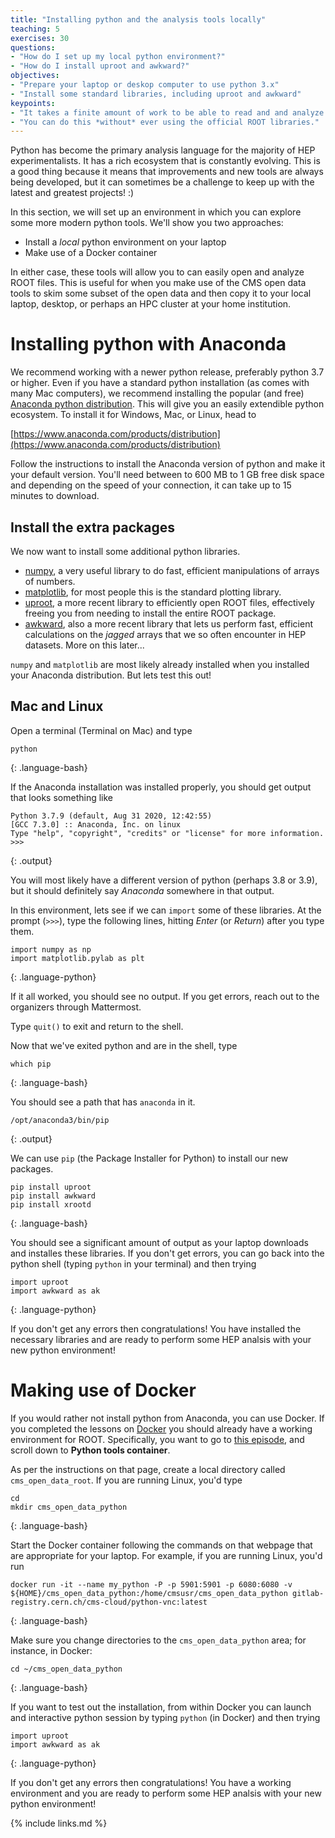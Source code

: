 ```yaml
---
title: "Installing python and the analysis tools locally"
teaching: 5
exercises: 30
questions:
- "How do I set up my local python environment?"
- "How do I install uproot and awkward?"
objectives:
- "Prepare your laptop or deskop computer to use python 3.x"
- "Install some standard libraries, including uproot and awkward"
keypoints:
- "It takes a finite amount of work to be able to read and and analyze ROOT files on your laptop."
- "You can do this *without* ever using the official ROOT libraries."
---
```


Python has become the primary analysis language for the majority of HEP experimentalists. It has a
rich ecosystem that is constantly evolving. This is a good thing because it means that improvements
and new tools are always being developed, but it can sometimes be a challenge to keep up with the 
latest and greatest projects! :)

In this section, we will set up an environment in which you can explore some more modern
python tools. We'll show you two approaches: 

* Install a *local* python environment on your laptop
* Make use of a Docker container

In either case, these tools will allow you to can easily open
and analyze ROOT files. This is useful for when you make use of the CMS open data tools to skim 
some subset of the open data and then copy it to your local laptop, desktop, or perhaps an 
HPC cluster at your home institution. 

# Installing python with Anaconda

We recommend working with a newer python release, preferably python 3.7 or higher. Even if you have 
a standard python installation (as comes with many Mac computers), we recommend installing
the popular (and free) [Anaconda python distribution](https://www.anaconda.com/). This will give you an easily extendible
python ecosystem. To install it for Windows, Mac, or Linux, head to 

[https://www.anaconda.com/products/distribution](https://www.anaconda.com/products/distribution)

Follow the instructions to install the Anaconda version of python and make it your default version. You'll
need between to 600 MB to 1 GB free disk space and depending on the speed of your connection, it can
take up to 15 minutes to download. 

## Install the extra packages

We now want to install some additional python libraries.

* [numpy](https://numpy.org/), a very useful library to do fast, efficient manipulations of arrays of numbers.
* [matplotlib](https://matplotlib.org/), for most people this is the standard plotting library.
* [uproot](https://uproot.readthedocs.io/en/latest/index.html), a more recent library to efficiently open ROOT files, effectively freeing you from needing to install the entire ROOT package.
* [awkward](https://awkward-array.readthedocs.io/en/latest/), also a more recent library that lets us perform fast, efficient calculations on the *jagged* arrays that we so often encounter in HEP datasets. More on this later...

`numpy` and `matplotlib` are most likely already installed when you installed your Anaconda distribution. But lets test this out!

## Mac and Linux

Open a terminal (Terminal on Mac) and type

~~~
python
~~~
{: .language-bash}

If the Anaconda installation was installed properly, you should get output that looks something like

~~~
Python 3.7.9 (default, Aug 31 2020, 12:42:55)
[GCC 7.3.0] :: Anaconda, Inc. on linux
Type "help", "copyright", "credits" or "license" for more information.
>>>
~~~
{: .output}

You will most likely have a different version of python (perhaps 3.8 or 3.9), but it should definitely 
say *Anaconda* somewhere in that output. 

In this environment, lets see if we can `import` some of these libraries. At the prompt (`>>>`), type
the following lines, hitting *Enter* (or *Return*) after you type them. 

~~~
import numpy as np
import matplotlib.pylab as plt
~~~
{: .language-python}

If it all worked, you should see no output. If you get errors, reach out to the organizers
through Mattermost.

Type `quit()` to exit and return to the shell. 

Now that we've exited python and are in the shell, type

~~~
which pip
~~~
{: .language-bash}

You should see a path that has `anaconda` in it. 

~~~
/opt/anaconda3/bin/pip
~~~
{: .output}

We can use `pip` (the Package Installer for Python) to install our new packages.

~~~
pip install uproot
pip install awkward
pip install xrootd
~~~
{: .language-bash}

You should see a significant amount of output as your laptop downloads and installes these libraries. 
If you don't get errors, you can go back into the python shell (typing `python` in your terminal) and then trying

~~~
import uproot
import awkward as ak
~~~
{: .language-python}

If you don't get any errors then congratulations! You have installed the necessary libraries and are ready to
perform some HEP analsis with your new python environment!


# Making use of Docker

If you would rather not install python from Anaconda, you can use Docker.
If you completed the lessons on [Docker](https://cms-opendata-workshop.github.io/workshop2021-lesson-docker) 
you should already have a working environment for ROOT. Specifically, you want to go to 
[this episode](https://cms-opendata-workshop.github.io/workshop2022-lesson-docker/03-docker-for-cms-opendata/index.html),
and scroll down to **Python tools container**.

As per the instructions on that page, create a local directory called `cms_open_data_root`. 
If you are running Linux, you'd type

~~~
cd 
mkdir cms_open_data_python
~~~
{: .language-bash}

Start the Docker container following the commands on that webpage that are appropriate for your laptop. For example, if 
you are running Linux, you'd run
~~~
docker run -it --name my_python -P -p 5901:5901 -p 6080:6080 -v ${HOME}/cms_open_data_python:/home/cmsusr/cms_open_data_python gitlab-registry.cern.ch/cms-cloud/python-vnc:latest
~~~
{: .language-bash}

Make sure you change directories to the `cms_open_data_python` area; for instance, in Docker:

~~~
cd ~/cms_open_data_python
~~~
{: .language-bash}


If you want to test out the installation, from within Docker you can launch and 
interactive python session by typing `python` (in Docker) and then trying

~~~
import uproot
import awkward as ak
~~~
{: .language-python}

If you don't get any errors then congratulations! You have a working environment and you are ready to
perform some HEP analsis with your new python environment!






{% include links.md %}

